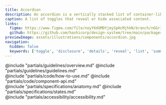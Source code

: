```yaml
---
title: Accordion
description: An accordion is a vertically stacked list of container-like toggles that reveal or hide associated sections of content.
caption: A list of toggles that reveal or hide associated content.
links:
  figma: https://www.figma.com/file/noyY6dUMDYjmySpHcMjhkN/branch/nGGr1ZOkVEPvzmq4HkASFn/HDS-Product---Components?type=design&node-id=36870-71031&t=JByoqnVP07zC5rEL-0
  github: https://github.com/hashicorp/design-system/tree/main/packages/components/addon/components/hds/accordion
previewImage: assets/illustrations/components/accordion.jpg
navigation:
  hidden: false
  keywords: ['toggle', 'disclosure', 'details', 'reveal', 'list', 'summary', 'expand', 'collapse']
---
```


<section data-tab="Guidelines">
  @include "partials/guidelines/overview.md"
  @include "partials/guidelines/guidelines.md"
</section>

<section data-tab="Code">
  @include "partials/code/how-to-use.md"
  @include "partials/code/component-api.md"
</section>

<section data-tab="Specifications">
  @include "partials/specifications/anatomy.md"
  @include "partials/specifications/states.md"
</section>

<section data-tab="Accessibility">
  @include "partials/accessibility/accessibility.md"
</section>